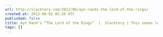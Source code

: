 ```yaml
---
url: http://slacktory.com/2012/06/ayn-rands-the-lord-of-the-rings/
created_at: 2012-08-02 05:26 UTC
published: false
title: Ayn Rand’s “The Lord of the Rings”  |  Slacktory | This seems legit.
tags: []
---
```



